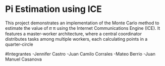 # Pi Estimation using ICE

This project demonstrates an implementation of the Monte Carlo method to estimate the value of  𝜋 π using the Internet Communications Engine (ICE). It features a master-worker architecture, where a central coordinator distributes tasks among multiple workers, each calculating points in a quarter-circle

#Integrantes
-Jennifer Castro
-Juan Camilo Corrales
-Mateo Berrio
-Juan Manuel Casanova 
